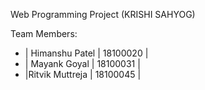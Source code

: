 Web Programming Project
(KRISHI SAHYOG)

Team Members:
* | Himanshu Patel | 18100020 |
* | Mayank Goyal | 18100031 |
* |Ritvik Muttreja | 18100045 |
